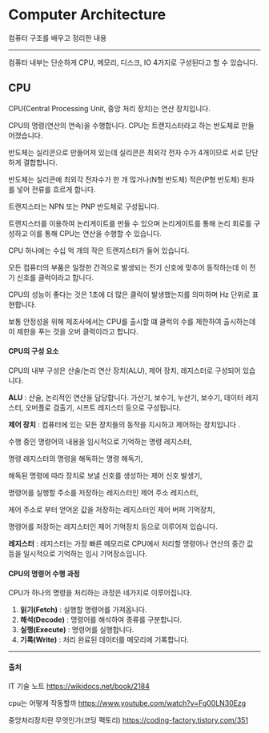 # Computer Architecture
컴퓨터 구조를 배우고 정리한 내용

---

컴퓨터 내부는 단순하게 CPU, 메모리, 디스크, IO 4가지로 구성된다고 할 수 있습니다.

## CPU

CPU(Central Processing Unit, 중앙 처리 장치)는 연산 장치입니다. 

CPU의 명령(연산의 연속)을 수행합니다. CPU는 트랜지스터라고 하는 반도체로 만들어졌습니다. 

반도체는 실리콘으로 만들어져 있는데 실리콘은 최외각 전자 수가 4개이므로 서로 단단하게 결합합니다. 

반도체는 실리콘에 최외각 전자수가 한 개 많거나(N형 반도체) 적은(P형 반도체) 원자를 넣어 전류를 흐르게 합니다. 

트랜지스터는 NPN 또는 PNP 반도체로 구성됩니다. 

트랜지스터를 이용하여 논리게이트를 만들 수 있으며 논리게이트를 통해 논리 회로를 구성하고 이를 통해 CPU는 연산을 수행할 수 있습니다. 

CPU 하나에는 수십 억 개의 작은 트랜지스터가 들어 있습니다.  

모든 컴퓨터의 부품은 일정한 간격으로 발생되는 전기 신호에 맞추어 동작하는데 이 전기 신호를 클럭이라고 합니다. 

CPU의 성능이 좋다는 것은 1초에 더 많은 클럭이 발생했는지를 의미하며 Hz 단위로 표현합니다. 

보통 안정성을 위해 제조사에서는 CPU를 출시할 떄 클럭의 수를 제한하여 출시하는데 이 제한을 푸는 것을 오버 클럭이라고 합니다.

#### CPU의 구성 요소

CPU의 내부 구성은 산술/논리 연산 장치(ALU), 제어 장치, 레지스터로 구성되어 있습니다.

**ALU** : 산술, 논리적인 연산을 담당합니다. 가산기, 보수기, 누산기, 보수기, 데이터 레지스터, 오버플로 검출기, 시프트 레지스터 등으로 구성됩니다.

**제어 장치** : 컴퓨터에 있는 모든 장치들의 동작을 지시하고 제어하는 장치입니다 . 

수행 중인 명령어의 내용을 임시적으로 기억하는 명령 레지스터, 

명령 레지스터의 명령을 해독하는 명령 해독기, 

해독된 명령에 따라 장치로 보낼 신호를 생성하는 제어 신호 발생기, 

명령어를 실행할 주소를 저장하는 레지스터인 제어 주소 레지스터, 

제어 주소로 부터 얻어온 값을 저장하는 레지스터인 제어 버퍼 기억장치, 

명령어를 저장하는 레지스터인 제어 기억장치 등으로 이루어져 있습니다.

**레지스터** : 레지스터는 가장 빠른 메모리로 CPU에서 처리할 명령어나 연산의 중간 값 등을 일시적으로 기억하는 임시 기억장소입니다.

#### CPU의 명령어 수행 과정

CPU가 하나의 명령을 처리하는 과정은 네가지로 이루어집니다.

1) **읽기(Fetch)** : 실행할 명령어를 가져옵니다.
2) **해석(Decode)** : 명령어를 해석하여 종류를 구분합니다.
3) **실행(Execute)** : 명령어를 실행합니다.
4) **기록(Write)** : 처리 완료된 데이터를 메모리에 기록합니다.

---

#### 출처

IT 기술 노트  https://wikidocs.net/book/2184

cpu는 어떻게 작동할까 https://www.youtube.com/watch?v=Fg00LN30Ezg

중앙처리장치란 무엇인가(코딩 팩토리) https://coding-factory.tistory.com/351
